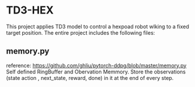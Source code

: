 # TD3-HEX
This project applies TD3 model to control a hexpoad robot wlking to a fixed target position. The entire project includes the following files:

## memory.py
reference: https://github.com/ghliu/pytorch-ddpg/blob/master/memory.py  
Self defined RingBuffer and Obervation Memmory. Store the observations (state action , next_state, reward, done) in it at the end of every step.
